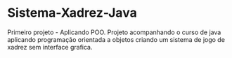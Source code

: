 # Sistema-Xadrez-Java
Primeiro projeto - Aplicando POO.
Projeto acompanhando o curso de java aplicando programação orientada a objetos criando um sistema de jogo de xadrez sem interface grafica.

